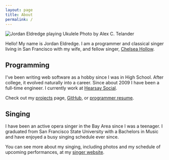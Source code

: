 ```yaml
---
layout: page
title: About
permalink: /
---
```

<div class='headshot'>
<img src="{{ "/images/jordan_eldredge.jpg" | prepend: site.baseurl }}"
alt='Jordan Eldredge playing Ukulele'>
<span class='attribution'>Photo by Alex C. Telander</span>
</div>

Hello! My name is Jordan Eldredge. I am a programmer and classical singer
living in San Francisco with my wife, and fellow singer, [Chelsea
Hollow](http://chelseahollow.com).

## Programming

I've been writing web software as a hobby since I was in High School. After
college, it evolved naturally into a career. Since about 2009 I have been
a full-time engineer. I currently work at [Hearsay
Social](http://hearsaysocial.com/).

Check out my [projects](projects) page,  [GitHub](https://github.com/captbaritone),
or [programmer resume](programmer).

## Singing

I have been an active opera singer in the Bay Area since I was a teenager.
I graduated from San Francisco State University with a Bachelors in Music and
have enjoyed a busy singing schedule ever since.

You can see more about my singing, including photos and my schedule of upcoming
performances, at my [singer website](singer).
